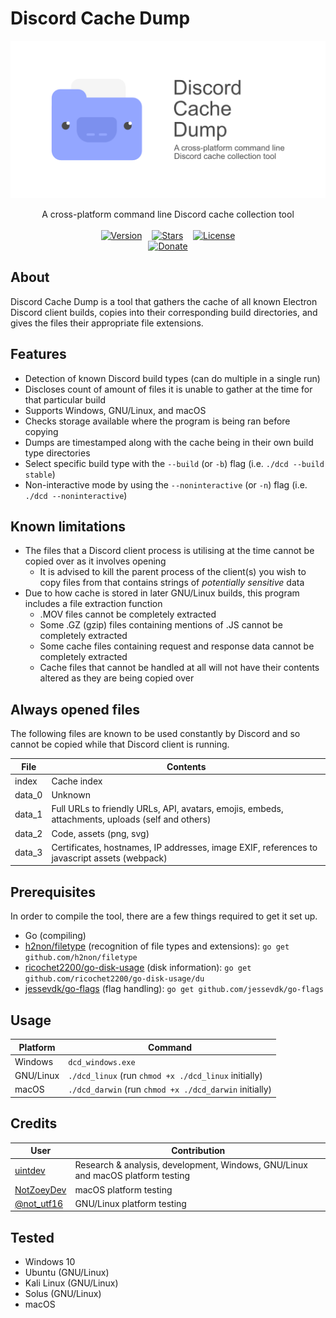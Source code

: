 # Discord Cache Dump
<img src="banner.png" alt="Banner with logo">
<br>
<p align="center">
    A cross-platform command line Discord cache collection tool
    <br>
    <br>
    <a href="releases/latest" title="Latest release"><img src="https://img.shields.io/github/v/release/uintdev/Discord-Cache-Dump" alt="Version"></a>
    &nbsp;&nbsp;
    <a href="https://github.com/uintdev/Discord-Cache-Dump" title="Stars"><img src="https://img.shields.io/github/stars/uintdev/Discord-Cache-Dump.svg?logo=github" alt="Stars"></a>
    &nbsp;&nbsp;
    <a href="LICENSE" title="License"><img src="https://img.shields.io/github/license/uintdev/qrserv" alt="License"></a>
    <br>
    <a href="https://ko-fi.com/uintdev" title="ko-fi"><img src="https://ko-fi.com/img/githubbutton_sm.svg" alt="Donate" height="80" width="300"></a>
</p>

## About

Discord Cache Dump is a tool that gathers the cache of all known Electron Discord client builds, copies into their corresponding build directories, and gives the files their appropriate file extensions.

## Features

- Detection of known Discord build types (can do multiple in a single run)
- Discloses count of amount of files it is unable to gather at the time for that particular build
- Supports Windows, GNU/Linux, and macOS
- Checks storage available where the program is being ran before copying
- Dumps are timestamped along with the cache being in their own build type directories
- Select specific build type with the `--build` (or `-b`) flag (i.e. `./dcd --build stable`)
- Non-interactive mode by using the `--noninteractive` (or `-n`) flag (i.e. `./dcd --noninteractive`) 

## Known limitations

- The files that a Discord client process is utilising at the time cannot be copied over as it involves opening
  - It is advised to kill the parent process of the client(s) you wish to copy files from that contains strings of *potentially sensitive* data
- Due to how cache is stored in later GNU/Linux builds, this program includes a file extraction function 
  - .MOV files cannot be completely extracted
  - Some .GZ (gzip) files containing mentions of .JS cannot be completely extracted
  - Some cache files containing request and response data cannot be completely extracted
  - Cache files that cannot be handled at all will not have their contents altered as they are being copied over

## Always opened files
The following files are known to be used constantly by Discord and so cannot be copied while that Discord client is running.

| File   | Contents                                                                                         |
| ------ | ------------------------------------------------------------------------------------------------ |
| index  | Cache index                                                                                      |
| data_0 | Unknown                                                                                          |
| data_1 | Full URLs to friendly URLs, API, avatars, emojis, embeds, attachments, uploads (self and others) |
| data_2 | Code, assets (png, svg)                                                                          |
| data_3 | Certificates, hostnames, IP addresses, image EXIF, references to javascript assets (webpack)     |

## Prerequisites

In order to compile the tool, there are a few things required to get it set up.

- Go (compiling)
- [h2non/filetype](https://github.com/h2non/filetype) (recognition of file types and extensions): `go get github.com/h2non/filetype`
- [ricochet2200/go-disk-usage](https://github.com/ricochet2200/go-disk-usage) (disk information): `go get github.com/ricochet2200/go-disk-usage/du`
- [jessevdk/go-flags](https://github.com/jessevdk/go-flags) (flag handling): `go get github.com/jessevdk/go-flags`

## Usage

| Platform  | Command                                                |
| --------- | ------------------------------------------------------ |
| Windows   | `dcd_windows.exe`                                      |
| GNU/Linux | `./dcd_linux` (run `chmod +x ./dcd_linux` initially)   |
| macOS     | `./dcd_darwin` (run `chmod +x ./dcd_darwin` initially) |

## Credits
| User                                        | Contribution                                                                        |
| ------------------------------------------- | ----------------------------------------------------------------------------------- |
| [uintdev](https://github.com/uintdev)   | Research &amp; analysis, development, Windows, GNU/Linux and macOS platform testing |
| [NotZoeyDev](https://github.com/NotZoeyDev) | macOS platform testing                                                              |
| [@not_utf16](https://twitter.com/not_utf16) | GNU/Linux platform testing                                                          |

## Tested
- Windows 10
- Ubuntu (GNU/Linux)
- Kali Linux (GNU/Linux)
- Solus (GNU/Linux)
- macOS
